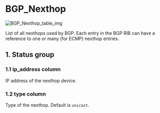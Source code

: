 # BGP_Nexthop

![BGP_Nexthop_table_img](http://www.plantuml.com/plantuml/img/SoWkIImgAStDuIf8JCvEJ4zLK0hApozH24bCoaajLbAevb80WkISnE9Y1IVtWFYW_DAIL0KR6mMD49sSpFICalIYrDGyJGKxEwvQBeGolzIAaepy0kmA4URewjeXA-ToICrB0Re5)

List of all nexthops used by BGP. Each entry in the BGP RIB can have a reference
to one or many (for ECMP) nexthop entries.

## 1. Status group

### 1.1 ip_address column

IP address of the nexthop device.

### 1.2 type column

Type of the nexthop. Default is `unicast`.

